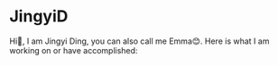 # JingyiD
Hi👋, I am Jingyi Ding, you can also call me Emma😊.
Here is what I am working on or have accomplished:
